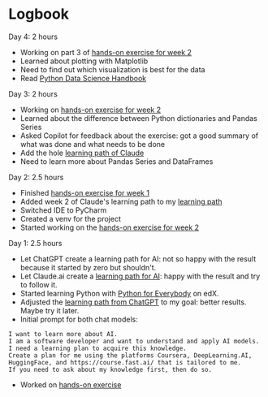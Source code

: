 # Logbook

Day 4: 2 hours
- Working on part 3 of [hands-on exercise for week 2](../docs/learnings/hands-on/week2/README.md)
- Learned about plotting with Matplotlib
- Need to find out which visualization is best for the data
- Read [Python Data Science Handbook](https://jakevdp.github.io/PythonDataScienceHandbook/)

Day 3: 2 hours
- Working on [hands-on exercise for week 2](../docs/learnings/hands-on/week2/README.md)
- Learned about the difference between Python dictionaries and Pandas Series
- Asked Copilot for feedback about the exercise: got a good summary of what was done and what needs to be done
- Add the hole [learning path of Claude](../docs/learning-path-by-claude.md)
- Need to learn more about Pandas Series and DataFrames

Day 2: 2.5 hours
- Finished [hands-on exercise for week 1](../docs/learnings/hands-on/week1/reading-files.py)
- Added week 2 of Claude's learning path to my [learning path](../docs/learning-path-by-claude.md)
- Switched IDE to PyCharm
- Created a venv for the project
- Started working on the [hands-on exercise for week 2](../docs/learnings/hands-on/week2/README.md)

Day 1: 2.5 hours
- Let ChatGPT create a learning path for AI: not so happy with the result because it started by zero but shouldn't.
- Let Claude.ai create a [learning path for AI](../docs/learning-path-by-claude.md): happy with the result and try to follow it.
- Started learning Python with [Python for Everybody](https://learning.edx.org/course/course-v1:MichiganX+py4e101x+2T2024/home) on edX.
- Adjusted the [learning path from ChatGPT](../docs/learning-path-by-chatgpt.md) to my goal: better results. Maybe try it later.
- Initial prompt for both chat models:
```text
I want to learn more about AI. 
I am a software developer and want to understand and apply AI models. 
I need a learning plan to acquire this knowledge. 
Create a plan for me using the platforms Coursera, DeepLearning.AI, 
HuggingFace, and https://course.fast.ai/ that is tailored to me. 
If you need to ask about my knowledge first, then do so.
```
- Worked on [hands-on exercise](../docs/learnings/hands-on/week1/reading-files.py)